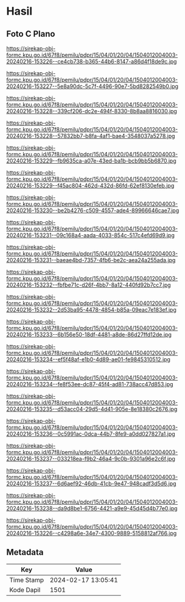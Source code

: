 # Hasil

## Foto C Plano

https://sirekap-obj-formc.kpu.go.id/67f8/pemilu/pdpr/15/04/01/20/04/1504012004003-20240216-153226--ce4cb738-b365-44b6-8147-a86d4f18de9c.jpg

https://sirekap-obj-formc.kpu.go.id/67f8/pemilu/pdpr/15/04/01/20/04/1504012004003-20240216-153227--5e8a90dc-5c7f-4496-90e7-5bd8282549b0.jpg

https://sirekap-obj-formc.kpu.go.id/67f8/pemilu/pdpr/15/04/01/20/04/1504012004003-20240216-153228--339cf206-dc2e-494f-8330-8b8aa8816030.jpg

https://sirekap-obj-formc.kpu.go.id/67f8/pemilu/pdpr/15/04/01/20/04/1504012004003-20240216-153228--57832bb7-b8fa-4af1-bae4-3548037a5278.jpg

https://sirekap-obj-formc.kpu.go.id/67f8/pemilu/pdpr/15/04/01/20/04/1504012004003-20240216-153229--fb9635ca-a07e-43ed-ba1b-bcb9bb5b6870.jpg

https://sirekap-obj-formc.kpu.go.id/67f8/pemilu/pdpr/15/04/01/20/04/1504012004003-20240216-153229--f45ac804-462d-432d-86fd-62ef8130efeb.jpg

https://sirekap-obj-formc.kpu.go.id/67f8/pemilu/pdpr/15/04/01/20/04/1504012004003-20240216-153230--be2b4276-c509-4557-ade4-89966646cae7.jpg

https://sirekap-obj-formc.kpu.go.id/67f8/pemilu/pdpr/15/04/01/20/04/1504012004003-20240216-153231--09c168a4-aada-4033-854c-517c4efd69d9.jpg

https://sirekap-obj-formc.kpu.go.id/67f8/pemilu/pdpr/15/04/01/20/04/1504012004003-20240216-153231--baeae4bd-7357-4fb6-be2c-aea24a255ada.jpg

https://sirekap-obj-formc.kpu.go.id/67f8/pemilu/pdpr/15/04/01/20/04/1504012004003-20240216-153232--fbfbe71c-d26f-4bb7-8a12-440fd92b7cc7.jpg

https://sirekap-obj-formc.kpu.go.id/67f8/pemilu/pdpr/15/04/01/20/04/1504012004003-20240216-153232--2d53ba95-4478-4854-b85a-09eac7e183ef.jpg

https://sirekap-obj-formc.kpu.go.id/67f8/pemilu/pdpr/15/04/01/20/04/1504012004003-20240216-153233--6b156e50-18df-4481-a8de-86d27ffd12de.jpg

https://sirekap-obj-formc.kpu.go.id/67f8/pemilu/pdpr/15/04/01/20/04/1504012004003-20240216-153234--ef5f48af-e1b0-4d89-ae01-fe9845310512.jpg

https://sirekap-obj-formc.kpu.go.id/67f8/pemilu/pdpr/15/04/01/20/04/1504012004003-20240216-153234--fe8f53ee-dc87-45f4-ad81-738acc47d853.jpg

https://sirekap-obj-formc.kpu.go.id/67f8/pemilu/pdpr/15/04/01/20/04/1504012004003-20240216-153235--d53acc04-29d5-4d41-905e-8e18380c2676.jpg

https://sirekap-obj-formc.kpu.go.id/67f8/pemilu/pdpr/15/04/01/20/04/1504012004003-20240216-153236--0c5991ac-0dca-44b7-8fe9-a0dd027827a1.jpg

https://sirekap-obj-formc.kpu.go.id/67f8/pemilu/pdpr/15/04/01/20/04/1504012004003-20240216-153237--033218ea-f9b2-46a4-9c0b-9301a96e2c6f.jpg

https://sirekap-obj-formc.kpu.go.id/67f8/pemilu/pdpr/15/04/01/20/04/1504012004003-20240216-153237--6d6aef92-46db-41cb-9e47-948cadf3d5d6.jpg

https://sirekap-obj-formc.kpu.go.id/67f8/pemilu/pdpr/15/04/01/20/04/1504012004003-20240216-153238--da9d8be1-6756-4421-a9e9-45d45d4b77e0.jpg

https://sirekap-obj-formc.kpu.go.id/67f8/pemilu/pdpr/15/04/01/20/04/1504012004003-20240216-153226--c4298a6e-34e7-4300-9889-5158812af766.jpg


## Metadata

| Key        | Value               |
| ---------- | ------------------- |
| Time Stamp | 2024-02-17 13:05:41 |
| Kode Dapil | 1501                |



